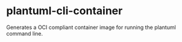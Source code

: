 # plantuml-cli-container
Generates a OCI compliant container image for running the plantuml command line.
